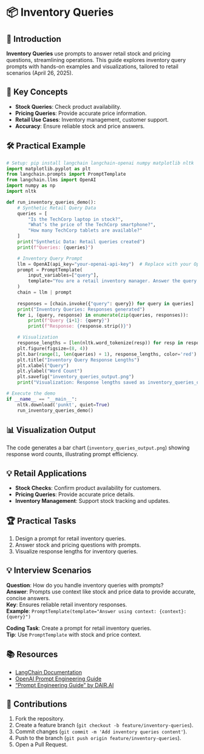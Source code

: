 # 📦 Inventory Queries

## 📖 Introduction

**Inventory Queries** use prompts to answer retail stock and pricing questions, streamlining operations. This guide explores inventory query prompts with hands-on examples and visualizations, tailored to retail scenarios (April 26, 2025).

## 🌟 Key Concepts

- **Stock Queries**: Check product availability.
- **Pricing Queries**: Provide accurate price information.
- **Retail Use Cases**: Inventory management, customer support.
- **Accuracy**: Ensure reliable stock and price answers.

## 🛠️ Practical Example

```python
# Setup: pip install langchain langchain-openai numpy matplotlib nltk
import matplotlib.pyplot as plt
from langchain.prompts import PromptTemplate
from langchain.llms import OpenAI
import numpy as np
import nltk

def run_inventory_queries_demo():
    # Synthetic Retail Query Data
    queries = [
        "Is the TechCorp laptop in stock?",
        "What’s the price of the TechCorp smartphone?",
        "How many TechCorp tablets are available?"
    ]
    print("Synthetic Data: Retail queries created")
    print(f"Queries: {queries}")

    # Inventory Query Prompt
    llm = OpenAI(api_key="your-openai-api-key")  # Replace with your OpenAI API key
    prompt = PromptTemplate(
        input_variables=["query"],
        template="You are a retail inventory manager. Answer the query concisely using this context: TechCorp Laptop (10 in stock, $999), Smartphone (5 in stock, $699), Tablet (20 in stock, $499): {query}"
    )
    chain = llm | prompt
    
    responses = [chain.invoke({"query": query}) for query in queries]
    print("Inventory Queries: Responses generated")
    for i, (query, response) in enumerate(zip(queries, responses)):
        print(f"Query {i+1}: {query}")
        print(f"Response: {response.strip()}")

    # Visualization
    response_lengths = [len(nltk.word_tokenize(resp)) for resp in responses]
    plt.figure(figsize=(8, 4))
    plt.bar(range(1, len(queries) + 1), response_lengths, color='red')
    plt.title("Inventory Query Response Lengths")
    plt.xlabel("Query")
    plt.ylabel("Word Count")
    plt.savefig("inventory_queries_output.png")
    print("Visualization: Response lengths saved as inventory_queries_output.png")

# Execute the demo
if __name__ == "__main__":
    nltk.download('punkt', quiet=True)
    run_inventory_queries_demo()
```

## 📊 Visualization Output

The code generates a bar chart (`inventory_queries_output.png`) showing response word counts, illustrating prompt efficiency.

## 💡 Retail Applications

- **Stock Checks**: Confirm product availability for customers.
- **Pricing Queries**: Provide accurate price details.
- **Inventory Management**: Support stock tracking and updates.

## 🏆 Practical Tasks

1. Design a prompt for retail inventory queries.
2. Answer stock and pricing questions with prompts.
3. Visualize response lengths for inventory queries.

## 💡 Interview Scenarios

**Question**: How do you handle inventory queries with prompts?  
**Answer**: Prompts use context like stock and price data to provide accurate, concise answers.  
**Key**: Ensures reliable retail inventory responses.  
**Example**: `PromptTemplate(template="Answer using context: {context}: {query}")`

**Coding Task**: Create a prompt for retail inventory queries.  
**Tip**: Use `PromptTemplate` with stock and price context.

## 📚 Resources

- [LangChain Documentation](https://python.langchain.com/docs/)
- [OpenAI Prompt Engineering Guide](https://platform.openai.com/docs/guides/prompt-engineering)
- [“Prompt Engineering Guide” by DAIR.AI](https://www.promptingguide.ai/)

## 🤝 Contributions

1. Fork the repository.
2. Create a feature branch (`git checkout -b feature/inventory-queries`).
3. Commit changes (`git commit -m 'Add inventory queries content'`).
4. Push to the branch (`git push origin feature/inventory-queries`).
5. Open a Pull Request.